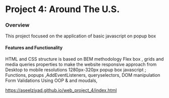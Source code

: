 # Project 4: Around The U.S.

### Overview

This project focused on the application of basic javascript on popup box

#### Features and Functionality

HTML and CSS structure is based on BEM methodology
Flex box , grids and media queries properties to make the website responsive
approach from Desktop to mobile resolutions 1280px-320px
popup box
javascript ; Functions, popups ,AddEventListeners, queryselectors, DOM manipulation
Form Validations
Using OOP & and moudals,

https://aseelziyad.github.io/web_project_4/index.html
